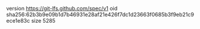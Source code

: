version https://git-lfs.github.com/spec/v1
oid sha256:62b3b9e09b1d7b46931e28af21e426f7dc1d23663f0685b3f9eb21c9ece1e83c
size 5285
